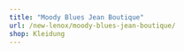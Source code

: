 ```yaml
---
title: "Moody Blues Jean Boutique"
url: /new-lenox/moody-blues-jean-boutique/
shop: Kleidung
---
```

